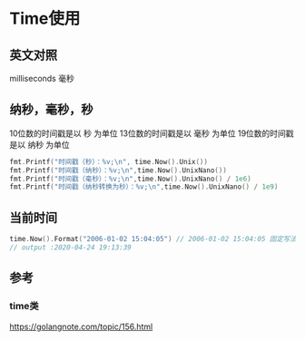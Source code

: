 # Time使用

## 英文对照

milliseconds 毫秒

## 纳秒，毫秒，秒

10位数的时间戳是以 秒 为单位
13位数的时间戳是以 毫秒 为单位
19位数的时间戳是以 纳秒 为单位

```go
fmt.Printf("时间戳（秒）：%v;\n", time.Now().Unix())
fmt.Printf("时间戳（纳秒）：%v;\n",time.Now().UnixNano())
fmt.Printf("时间戳（毫秒）：%v;\n",time.Now().UnixNano() / 1e6)
fmt.Printf("时间戳（纳秒转换为秒）：%v;\n",time.Now().UnixNano() / 1e9)		

```

## 当前时间

```go
time.Now().Format("2006-01-02 15:04:05") // 2006-01-02 15:04:05 固定写法
// output :2020-04-24 19:13:39
```



## 参考

### time类

https://golangnote.com/topic/156.html